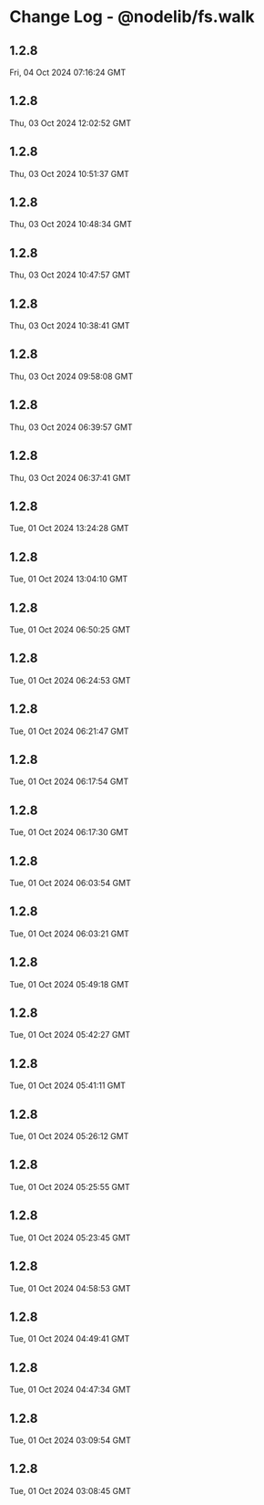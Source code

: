 # Change Log - @nodelib/fs.walk

<!-- This log was last generated on Fri, 04 Oct 2024 07:16:24 GMT and should not be manually modified. -->

<!-- Start content -->

## 1.2.8

Fri, 04 Oct 2024 07:16:24 GMT

## 1.2.8

Thu, 03 Oct 2024 12:02:52 GMT

## 1.2.8

Thu, 03 Oct 2024 10:51:37 GMT

## 1.2.8

Thu, 03 Oct 2024 10:48:34 GMT

## 1.2.8

Thu, 03 Oct 2024 10:47:57 GMT

## 1.2.8

Thu, 03 Oct 2024 10:38:41 GMT

## 1.2.8

Thu, 03 Oct 2024 09:58:08 GMT

## 1.2.8

Thu, 03 Oct 2024 06:39:57 GMT

## 1.2.8

Thu, 03 Oct 2024 06:37:41 GMT

## 1.2.8

Tue, 01 Oct 2024 13:24:28 GMT

## 1.2.8

Tue, 01 Oct 2024 13:04:10 GMT

## 1.2.8

Tue, 01 Oct 2024 06:50:25 GMT

## 1.2.8

Tue, 01 Oct 2024 06:24:53 GMT

## 1.2.8

Tue, 01 Oct 2024 06:21:47 GMT

## 1.2.8

Tue, 01 Oct 2024 06:17:54 GMT

## 1.2.8

Tue, 01 Oct 2024 06:17:30 GMT

## 1.2.8

Tue, 01 Oct 2024 06:03:54 GMT

## 1.2.8

Tue, 01 Oct 2024 06:03:21 GMT

## 1.2.8

Tue, 01 Oct 2024 05:49:18 GMT

## 1.2.8

Tue, 01 Oct 2024 05:42:27 GMT

## 1.2.8

Tue, 01 Oct 2024 05:41:11 GMT

## 1.2.8

Tue, 01 Oct 2024 05:26:12 GMT

## 1.2.8

Tue, 01 Oct 2024 05:25:55 GMT

## 1.2.8

Tue, 01 Oct 2024 05:23:45 GMT

## 1.2.8

Tue, 01 Oct 2024 04:58:53 GMT

## 1.2.8

Tue, 01 Oct 2024 04:49:41 GMT

## 1.2.8

Tue, 01 Oct 2024 04:47:34 GMT

## 1.2.8

Tue, 01 Oct 2024 03:09:54 GMT

## 1.2.8

Tue, 01 Oct 2024 03:08:45 GMT
